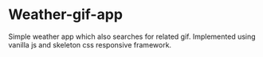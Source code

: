 # Weather-gif-app
Simple weather app which also searches for related gif.
Implemented using vanilla js and skeleton css responsive framework.
